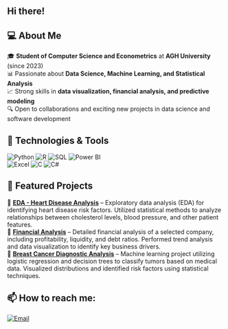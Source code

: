 ## Hi there!
## 💻 About Me
🎓 **Student of Computer Science and Econometrics** at **AGH University** (since 2023)  
📊 Passionate about **Data Science, Machine Learning, and Statistical Analysis**  
📈 Strong skills in **data visualization, financial analysis, and predictive modeling**  
🔍 Open to collaborations and exciting new projects in data science and software development 

## 🔧 Technologies & Tools
![Python](https://img.shields.io/badge/-Python-3776AB?style=flat&logo=python&logoColor=white) 
![R](https://img.shields.io/badge/-R-276DC3?style=flat&logo=r&logoColor=white) 
![SQL](https://img.shields.io/badge/-SQL-4479A1?style=flat&logo=postgresql&logoColor=white) 
![Power BI](https://img.shields.io/badge/-Power%20BI-F2C811?style=flat&logo=powerbi&logoColor=black)  
![Excel](https://img.shields.io/badge/-Excel-217346?style=flat&logo=microsoft-excel&logoColor=white) 
![C](https://img.shields.io/badge/-C-A8B9CC?style=flat&logo=c&logoColor=white) 
![C#](https://img.shields.io/badge/-C%23-239120?style=flat&logo=csharp&logoColor=white) 

## 📂 Featured Projects
🔹 **[EDA - Heart Disease Analysis](https://github.com/MatRome/heart-disease-analysis)** – Exploratory data analysis (EDA) for identifying heart disease risk factors. Utilized statistical methods to analyze relationships between cholesterol levels, blood pressure, and other patient features.  
🔹 **[Financial Analysis](https://github.com/MatRome/financial-analysis)** – Detailed financial analysis of a selected company, including profitability, liquidity, and debt ratios. Performed trend analysis and data visualization to identify key business drivers.  
🔹 **[Breast Cancer Diagnostic Analysis](https://github.com/MatRome/breast-cancer-analysis)** – Machine learning project utilizing logistic regression and decision trees to classify tumors based on medical data. Visualized distributions and identified risk factors using statistical techniques.

## 📫 How to reach me:
[![Email](https://img.shields.io/badge/Email-D14836?style=flat&logo=gmail&logoColor=white)](mailto:mtromek@gmail.com)

<!--
**MatRome/MatRome** is a ✨ _special_ ✨ repository because its `README.md` (this file) appears on your GitHub profile.

Here are some ideas to get you started:

- 🔭 I’m currently working on ...
- 🌱 I’m currently learning ...
- 👯 I’m looking to collaborate on ...
- 🤔 I’m looking for help with ...
- 💬 Ask me about ...
- 📫 How to reach me: ...
- 😄 Pronouns: ...
- ⚡ Fun fact: ...
-->
